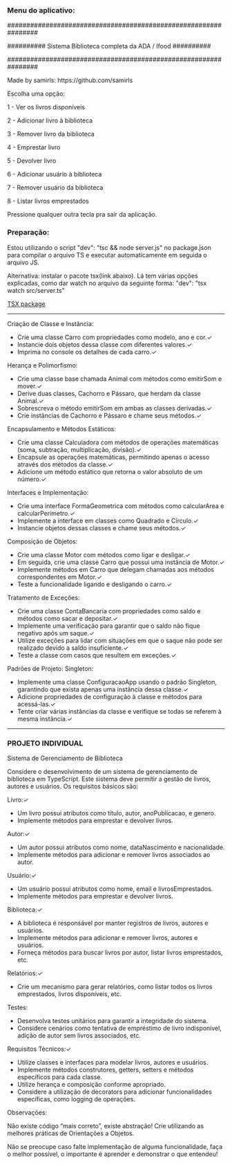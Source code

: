 <h3>Menu do aplicativo:</h3>

<p>################################################################</p>
<p>########## Sistema Biblioteca completa da ADA / Ifood ##########</p>
<p>################################################################</p>
<p>Made by samirls: https://github.com/samirls</p>

<p>Escolha uma opção:</p>
<p>1 - Ver os livros disponíveis</p>
<p>2 - Adicionar livro à biblioteca</p>
<p>3 - Remover livro da biblioteca</p>
<p>4 - Emprestar livro</p>
<p>5 - Devolver livro</p>
<p>6 - Adicionar usuário à biblioteca</p>
<p>7 - Remover usuário da biblioteca</p>
<p>8 - Listar livros emprestados</p>
<p>Pressione qualquer outra tecla pra sair da aplicação.</p>

<h3>Preparação:</h3>

<p>Estou utilizando o script "dev": "tsc && node server.js" no package.json para compilar o arquivo TS 
e executar automaticamente em seguida o arquivo JS.</p>

<p>Alternativa: instalar o pacote tsx(link abaixo). Lá tem várias opções explicadas, como dar watch
no arquivo da seguinte forma: "dev": "tsx watch src/server.ts"</p>

<a href="https://www.npmjs.com/package/tsx">TSX package</a>

<hr/>

<p>Criação de Classe e Instância:</p>
<ul>
  <li>Crie uma classe Carro com propriedades como modelo, ano e cor.<span>&#10003;</span></li>
  <li>Instancie dois objetos dessa classe com diferentes valores.<span>&#10003;</span></li>
  <li>Imprima no console os detalhes de cada carro.<span>&#10003;</span></li>
</ul>

<p>Herança e Polimorfismo:</p>
<ul>
  <li>Crie uma classe base chamada Animal com métodos como emitirSom e mover.<span>&#10003;</span></li>
  <li>Derive duas classes, Cachorro e Pássaro, que herdam da classe Animal.<span>&#10003;</span></li>
  <li>Sobrescreva o método emitirSom em ambas as classes derivadas.<span>&#10003;</span></li>
  <li>Crie instâncias de Cachorro e Pássaro e chame seus métodos.<span>&#10003;</span></li>
</ul>

<p>Encapsulamento e Métodos Estáticos:</p>
<ul>
  <li>Crie uma classe Calculadora com métodos de operações matemáticas (soma, subtração, multiplicação, divisão).<span>&#10003;</span></li>
  <li>Encapsule as operações matemáticas, permitindo apenas o acesso através dos métodos da classe.<span>&#10003;</span></li>
  <li>Adicione um método estático que retorna o valor absoluto de um número.<span>&#10003;</span></li>
</ul>

<p>Interfaces e Implementação:</p>
<ul>
  <li>Crie uma interface FormaGeometrica com métodos como calcularArea e calcularPerimetro.<span>&#10003;</span></li>
  <li>Implemente a interface em classes como Quadrado e Círculo.<span>&#10003;</span></li>
  <li>Instancie objetos dessas classes e chame seus métodos.<span>&#10003;</span></li>
</ul>

<p>Composição de Objetos:</p>
<ul>
  <li>Crie uma classe Motor com métodos como ligar e desligar.<span>&#10003;</span></li>
  <li>Em seguida, crie uma classe Carro que possui uma instância de Motor.<span>&#10003;</span></li>
  <li>Implemente métodos em Carro que delegam chamadas aos métodos correspondentes em Motor.<span>&#10003;</span></li>
  <li>Teste a funcionalidade ligando e desligando o carro.<span>&#10003;</span></li>
</ul>

<p>Tratamento de Exceções:</p>
<ul>
  <li>Crie uma classe ContaBancaria com propriedades como saldo e métodos como sacar e depositar.<span>&#10003;</span></li>
  <li>Implemente uma verificação para garantir que o saldo não fique negativo após um saque.<span>&#10003;</span></li>
  <li>Utilize exceções para lidar com situações em que o saque não pode ser realizado devido a saldo insuficiente.<span>&#10003;</span></li>
  <li>Teste a classe com casos que resultem em exceções.<span>&#10003;</span></li>
</ul>

<p>Padrões de Projeto: Singleton:</p>
<ul>
  <li>Implemente uma classe ConfiguracaoApp usando o padrão Singleton, garantindo que exista apenas uma instância dessa classe.<span>&#10003;</span></li>
  <li>Adicione propriedades de configuração à classe e métodos para acessá-las.<span>&#10003;</span></li>
  <li>Tente criar várias instâncias da classe e verifique se todas se referem à mesma instância.<span>&#10003;</span></li>
</ul>

<hr/>

<h3>PROJETO INDIVIDUAL</h3>
<p>Sistema de Gerenciamento de Biblioteca</p>
<p>Considere o desenvolvimento de um sistema de gerenciamento de biblioteca em TypeScript. Este
sistema deve permitir a gestão de livros, autores e usuários. Os requisitos básicos são:</p>

<p>Livro:<span>&#10003;</span></p>
<ul>
  <li>Um livro possui atributos como título, autor, anoPublicacao, e genero.</li>
  <li>Implemente métodos para emprestar e devolver livros.</li>
</ul>

<p>Autor:<span>&#10003;</span></p>
<ul>
  <li>Um autor possui atributos como nome, dataNascimento e nacionalidade.</li>
  <li>Implemente métodos para adicionar e remover livros associados ao autor.</li>
</ul>

<p>Usuário:<span>&#10003;</span></p>
<ul>
  <li>Um usuário possui atributos como nome, email e livrosEmprestados.</li>
  <li>Implemente métodos para emprestar e devolver livros.</li>
</ul>

<p>Biblioteca:<span>&#10003;</span></p>
<ul>
  <li>A biblioteca é responsável por manter registros de livros, autores e usuários.</li>
  <li>Implemente métodos para adicionar e remover livros, autores e usuários.</li>
  <li>Forneça métodos para buscar livros por autor, listar livros emprestados, etc.</li>
</ul>

<p>Relatórios:<span>&#10003;</span></p>
<ul>
  <li>Crie um mecanismo para gerar relatórios, como listar todos os livros emprestados, livros
  disponíveis, etc.</li>
</ul>

<p>Testes:</p>
<ul>
  <li>Desenvolva testes unitários para garantir a integridade do sistema.</li>
  <li>Considere cenários como tentativa de empréstimo de livro indisponível, adição de autor sem
  livros associados, etc.</li>
</ul>

<p>Requisitos Técnicos:<span>&#10003;</span></p>
<ul>
  <li>Utilize classes e interfaces para modelar livros, autores e usuários.</li>
  <li>Implemente métodos construtores, getters, setters e métodos específicos para cada classe.</li>
  <li>Utilize herança e composição conforme apropriado.</li>
  <li>Considere a utilização de decorators para adicionar funcionalidades específicas, como logging de
  operações.</li>
</ul>

<p>Observações:</p>
<p>Não existe código “mais correto”, existe abstração! Crie utilizando as melhores práticas de
Orientações a Objetos.</p>

<p>Não se preocupe caso falte implementação de alguma funcionalidade, faça o melhor possível, o
importante é aprender e demonstrar o que entendeu!</p>